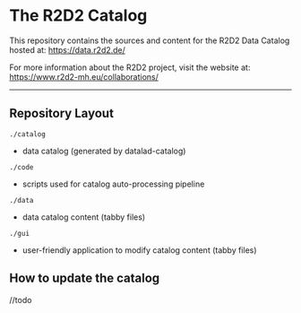 # The R2D2 Catalog

This repository contains the sources and content for the R2D2 Data Catalog hosted at: https://data.r2d2.de/

For more information about the R2D2 project, visit the website at: https://www.r2d2-mh.eu/collaborations/

---

## Repository Layout

`./catalog`
- data catalog (generated by datalad-catalog)

`./code`
- scripts used for catalog auto-processing pipeline

`./data`
- data catalog content (tabby files)

`./gui`
- user-friendly application to modify catalog content (tabby files)


## How to update the catalog

//todo
